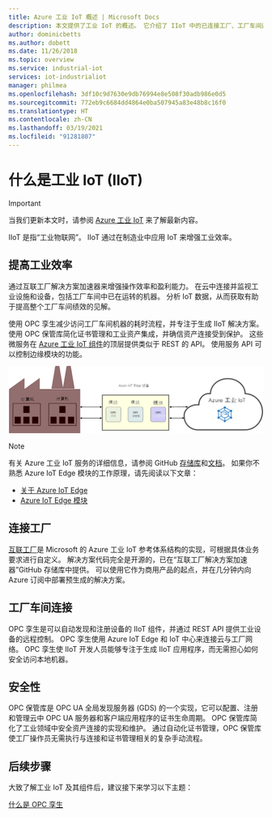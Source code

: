 ```yaml
---
title: Azure 工业 IoT 概述 | Microsoft Docs
description: 本文提供了工业 IoT 的概述。 它介绍了 IIoT 中的已连接工厂、工厂车间连接和安全组件。
author: dominicbetts
ms.author: dobett
ms.date: 11/26/2018
ms.topic: overview
ms.service: industrial-iot
services: iot-industrialiot
manager: philmea
ms.openlocfilehash: 3df10c9d7630e9db76994e8e508f30adb986e0d5
ms.sourcegitcommit: 772eb9c6684dd4864e0ba507945a83e48b8c16f0
ms.translationtype: HT
ms.contentlocale: zh-CN
ms.lasthandoff: 03/19/2021
ms.locfileid: "91281807"
---
```

# <a name="what-is-industrial-iot-iiot"></a>什么是工业 IoT (IIoT)

> [!IMPORTANT]
> 当我们更新本文时，请参阅 [Azure 工业 IoT](https://azure.github.io/Industrial-IoT/) 来了解最新内容。

IIoT 是指“工业物联网”。 IIoT 通过在制造业中应用 IoT 来增强工业效率。 

## <a name="improve-industrial-efficiencies"></a>提高工业效率

通过互联工厂解决方案加速器来增强操作效率和盈利能力。 在云中连接并监视工业设施和设备，包括工厂车间中已在运转的机器。 分析 IoT 数据，从而获取有助于提高整个工厂车间绩效的见解。

使用 OPC 孪生减少访问工厂车间机器的耗时流程，并专注于生成 IIoT 解决方案。 使用 OPC 保管库简化证书管理和工业资产集成，并确信资产连接受到保护。 这些微服务在 [Azure 工业 IoT 组件](https://github.com/Azure/Industrial-IoT)的顶层提供类似于 REST 的 API。 使用服务 API 可以控制边缘模块的功能。 

![工业 IoT 概述](media/overview-iot-industrial/overview.png)

> [!NOTE]
> 有关 Azure 工业 IoT 服务的详细信息，请参阅 GitHub [存储库](https://github.com/Azure/Industrial-IoT)和[文档](https://azure.github.io/Industrial-IoT/)。
如果你不熟悉 Azure IoT Edge 模块的工作原理，请先阅读以下文章：
- [关于 Azure IoT Edge](../iot-edge/about-iot-edge.md)
- [Azure IoT Edge 模块](../iot-edge/iot-edge-modules.md)

## <a name="connected-factory"></a>连接工厂

[互联工厂](../iot-accelerators/iot-accelerators-connected-factory-features.md)是 Microsoft 的 Azure 工业 IoT 参考体系结构的实现，可根据具体业务要求进行自定义。 解决方案代码完全是开源的，已在“互联工厂解决方案加速器”GitHub 存储库中提供。 可以使用它作为商用产品的起点，并在几分钟内向 Azure 订阅中部署预生成的解决方案。 

## <a name="factory-floor-connectivity"></a>工厂车间连接

OPC 孪生是可以自动发现和注册设备的 IIoT 组件，并通过 REST API 提供工业设备的远程控制。 OPC 孪生使用 Azure IoT Edge 和 IoT 中心来连接云与工厂网络。 OPC 孪生使 IIoT 开发人员能够专注于生成 IIoT 应用程序，而无需担心如何安全访问本地机器。

## <a name="security"></a>安全性

OPC 保管库是 OPC UA 全局发现服务器 (GDS) 的一个实现，它可以配置、注册和管理云中 OPC UA 服务器和客户端应用程序的证书生命周期。 OPC 保管库简化了工业领域中安全资产连接的实现和维护。 通过自动化证书管理，OPC 保管库使工厂操作员无需执行与连接和证书管理相关的复杂手动流程。

## <a name="next-steps"></a>后续步骤

大致了解工业 IoT 及其组件后，建议接下来学习以下主题：

[什么是 OPC 孪生](overview-opc-twin.md)
